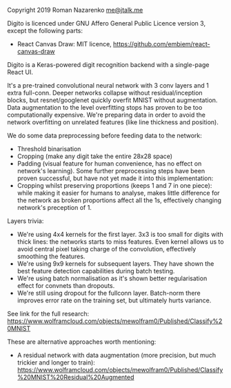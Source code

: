 Copyright 2019 Roman Nazarenko <me@jtalk.me>

Digito is licenced under GNU Affero General Public Licence version 3,
except the following parts:
- React Canvas Draw: MIT licence, https://github.com/embiem/react-canvas-draw

Digito is a Keras-powered digit recognition backend with a single-page React UI. 

It's a pre-trained convolutional neural network with 3 conv layers and 1 extra full-conn. Deeper networks collapse without residual/inception blocks, but resnet/googlenet quickly overfit MNIST without augmentation. Data augmentation to the level overfitting stops has proven to be too computationally expensive. We're preparing data in order to avoid the network overfitting on unrelated features (like line thickness and position). 

We do some data preprocessing before feeding data to the network:
- Threshold binarisation
- Cropping (make any digit take the entire 28x28 space)
- Padding (visual feature for human convenience, has no effect on network's learning).
Some further preprocessing steps have been proven successful, but have not yet made it into this implementation:
- Cropping whilst preserving proportions (keeps 1 and 7 in one piece): while making it easier for humans to analyse, makes little difference for the network as broken proportions affect all the 1s, effectively changing network's preception of 1. 

Layers trivia:
- We're using 4x4 kernels for the first layer. 3x3 is too small for digits with thick lines: the networks starts to miss features. Even kernel allows us to avoid central pixel taking charge of the convolution, effectively smoothing the features.
- We're using 9x9 kernels for subsequent layers. They have shown the best feature detection capabilities during batch testing.
- We're using batch normalisation as it's shown better regularisation effect for convnets than dropouts. 
- We're still using dropout for the fullconn layer. Batch-norm there improves error rate on the training set, but ultimately hurts variance. 

See link for the full research: https://www.wolframcloud.com/objects/mewolfram0/Published/Classify%20MNIST

These are alternative approaches worth mentioning:
- A residual network with data augmentation (more precision, but much trickier and longer to train): https://www.wolframcloud.com/objects/mewolfram0/Published/Classify%20MNIST%20Residual%20Augmented